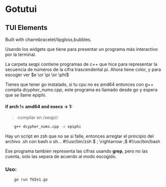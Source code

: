 # Gotutui
## TUI Elements

Built with charmbracelet/lipgloss,bubbles.

Usando los widgets que tiene para presentar un programa más interactivo por la terminal.

La carpeta seqpi contiene programas de c++ que hice para representar la secuencia de números de la cifra trascendental pi. 
Ahora tiene color, y para escoger ver $e \or \pi \or \phi$

Tienes que tener go instalado, si tu cpu no es amd64 entonces con g++ compila *dcypher_nums.cpp*, este programa es llamado desde go y espera que se llame epiphi.

#### if arch != amd64 and execs -> 1:
> compilar en /seqpi/:
```bash
    g++ dcypher_nums.cpp -o epiphi
```
Hay un script en zsh que no se si falle, entonces arreglar el principio del archivo .sh con bash o sh...
 #!/usr/bin/zsh  $ \; \rightarrow \;$ #!/usr/bin/bash

Ese programa tambien representa las cifras usando **grep**, pero no las cuenta, solo las separa de acuerdo al modo escogido. 

### Uso:

```bash
    go run TUIe1.go
```
